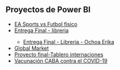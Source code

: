 ## Proyectos de Power BI

<p align="left">
  <ul>
    <li><a href="EA Sports vs Futbol físico.pdf">EA Sports vs Futbol físico</a></li>
    <li><a href="Entrega Final - libreria.pdf">Entrega Final - libreria</a></li>
      <ul>
        <li><a href="Entrega Final - Libreria - Ochoa Erika.pdf">Entrega Final - Libreria - Ochoa Erika</a></li>
      </ul>
    <li><a href="Global Market.pdf">Global Market</a></li>
    <li><a href="proyecto-final-tablero-internaciones.pdf">Proyecto final-Tablero internaciones</a></li>
    <li><a href="Vacunación CABA contra el COVID-19.pdf">Vacunación CABA contra el COVID-19</a></li>
  </ul>
</p>
